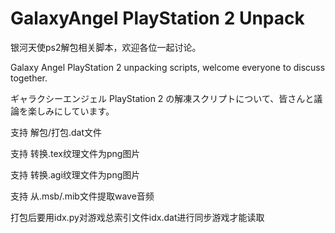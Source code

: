 # GalaxyAngel PlayStation 2 Unpack
银河天使ps2解包相关脚本，欢迎各位一起讨论。

Galaxy Angel PlayStation 2 unpacking scripts, welcome everyone to discuss together.

ギャラクシーエンジェル PlayStation 2 の解凍スクリプトについて、皆さんと議論を楽しみにしています。

支持 解包/打包.dat文件

支持 转换.tex纹理文件为png图片

支持 转换.agi纹理文件为png图片

支持 从.msb/.mib文件提取wave音频

打包后要用idx.py对游戏总索引文件idx.dat进行同步游戏才能读取
